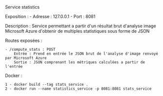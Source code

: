 Service statistics

Exposition :
	- Adresse : 127.0.0.1
	- Port : 8081

Description :
	Service permettant a partir d'un résultat brut d'analyse image Microsoft Azure d'obtenir de multiples statistiques sous forme de JSON

Routes exposées :

	- /compute_stats : POST
		Entrée : Prend en entrée le JSON brut de l'analyse d'image renvoyé par Microsoft Azure
		Sortie : JSON comprenant les métriques calculées a partir de l'entrée

Docker :

	1 - docker build --tag stats_service .
	2 - docker run --name statistics_service -p 8081:8081 stats_service
